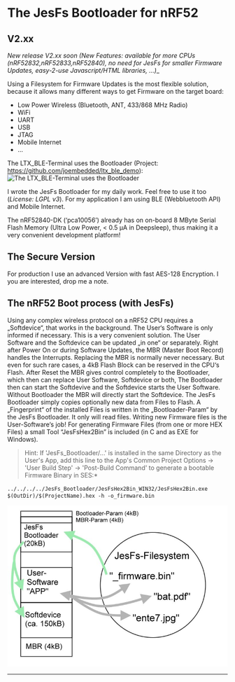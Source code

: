 # The JesFs Bootloader for nRF52 #
## V2.xx ##

_New release V2.xx soon (New Features: available for more CPUs (nRF52832,nRF52833,nRF52840), no need for JesFs for smaller Firmware Updates, easy-2-use Javascript/HTML libraries, ...)__

Using a Filesystem for Firmware Updates is the most flexible solution, because it allows many different ways to get Firmware on the target board:

- Low Power Wireless (Bluetooth, ANT, 433/868 MHz Radio)
- WiFi
- UART
- USB
- JTAG
- Mobile Internet
- …

The LTX_BLE-Terminal uses the Bootloader (Project: https://github.com/joembedded/ltx_ble_demo):
![The LTX_BLE-Terminal uses the Bootloader](https://github.com/joembedded/ltx_ble_demo/blob/master/docs/ble_all.jpg)


I wrote the JesFs Bootloader for my daily work. Feel free to use it too (*License: LGPL v3*).
For my application I am using BLE (Webbluetooth API) and Mobile Internet.

The nRF52840-DK (‘pca10056’) already has on on-board 8 MByte Serial Flash Memory (Ultra Low Power, < 0.5 µA in Deepsleep), thus making it a very convenient development platform! 

## The Secure Version ##
For production I use an advanced Version with fast AES-128 Encryption. I you are interested, drop me a note.

## The nRF52 Boot process (with JesFs) ##

Using any complex wireless protocol on a nRF52 CPU requires a „Softdevice“, that works in the background. The User‘s Software is only informed if necessary. This is a very convenient solution.
The User Software and the Softdevice can be updated „in one“ or separately.
Right after Power On or during Software Updates, the MBR (Master Boot Record) handles the Interrupts. Replacing the MBR is normally never necessary. But even for such rare cases, a 4kB Flash Block can be reserved in the CPU‘s Flash. 
After Reset the MBR gives control completely to the Bootloader, which then can replace User Software, Softdevice or both, The Bootloader then can start the Softdevive and the Softdevice starts the User Software.
Without Bootloader the MBR will directly start the Softdevice.
The JesFs Bootloader simply copies optionally new data from Files to Flash. A „Fingerprint“ of the installed Files is written in the „Bootloader-Param“ by the JesFs Bootloader. It only will read files. Writing new Firmware files is the User-Software‘s job! 
For generating Firmware Files (from one or more HEX Files) a small Tool “JesFsHex2Bin” is included (in C and as EXE for Windows).

> Hint: If 'JesFs_Bootloader/...' is installed in the same Directory as the User's App, add this line to the App's Common Project  Options -> 'User Build Step' -> 'Post-Build Command' to generate a bootable Firmware Binary in SES:*
>
    ../../../../JesFs_Bootloader/JesFsHex2Bin_WIN32/JesFsHex2Bin.exe $(OutDir)/$(ProjectName).hex -h -o_firmware.bin


![nRF52 Components](https://github.com/joembedded/JesFs_Bootloader/blob/master/Docu/Components.jpg)
***
